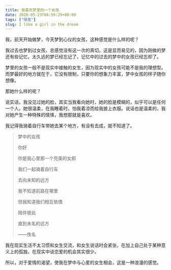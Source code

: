 ```yaml
---
title: 我喜欢梦里的一个女孩
date: 2020-05-23T06:59:29+08:00
tags: ["随笔"]
slug: I like a girl in the dream
---
```


我，前天开始做梦，今天梦到心仪的女孩，这种感觉是什么样的呢？

我过去也梦到过女孩，总感觉没有这一次的真切。这是显而易见的，因为刚做的梦还有些记忆，太久远的梦已经忘记了，记忆中的过去的梦中的女孩已经忘却了。

梦里的女孩一般不是现实中接触的女生，因为现实中的女孩可能不是我的理想型。而梦最好的地方就在于，它没有限制，只要你的想象力丰富，梦中女孩的样子随你想像。

那她什么样的呢？

说实话，我没见过她的脸，其实当我看向她时，她的脸是模糊的，似乎可以是任何一个人。她很温柔，在我睡着时，怕我着凉而给我披上衣服。说话也是温柔的，我对她产生一种特殊的情愫，我想那就是喜欢。

我记得我骑着自行车带她去某个地方，有没有去成，就不知道了。

> 梦中的女孩
>
> 你好
>
> 你是我心里那一个完美的女郎
>
> 我们一起骑着自行车
>
> 去向未知的远方
>
> 我不知道前路在哪里
>
> 但我知道我们相互依偎
>
> 陪伴彼此
>
> 直到未名的远方
>
> ——佚名

我在现实生活不太习惯和女生交流，和女生说话时会紧张，在加上自己处于某种意义上的孤独，在现实中谈恋爱的机会其实很少。

所以，对于爱情的渴望，使我在梦中与心爱的女生相会，这是一种浪漫的感觉。
